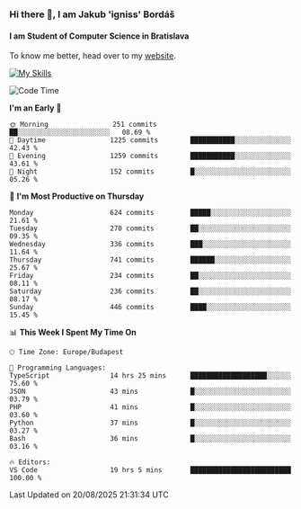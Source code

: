 ### Hi there 👋, I am Jakub 'igniss' Bordáš

#### I am Student of Computer Science in Bratislava
To know me better, head over to my [website](https://bordas.sk).

[![My Skills](https://skillicons.dev/icons?i=js,typescript,html,css,figma,svelte,vue,next,postgresql,nest,express,nodejs)](https://bordas.sk)


<!--START_SECTION:waka-->
![Code Time](http://img.shields.io/badge/Code%20Time-2%2C056%20hrs%2055%20mins-blue)

**I'm an Early 🐤** 

```text
🌞 Morning                251 commits         ██░░░░░░░░░░░░░░░░░░░░░░░   08.69 % 
🌆 Daytime                1225 commits        ███████████░░░░░░░░░░░░░░   42.43 % 
🌃 Evening                1259 commits        ███████████░░░░░░░░░░░░░░   43.61 % 
🌙 Night                  152 commits         █░░░░░░░░░░░░░░░░░░░░░░░░   05.26 % 
```
📅 **I'm Most Productive on Thursday** 

```text
Monday                   624 commits         █████░░░░░░░░░░░░░░░░░░░░   21.61 % 
Tuesday                  270 commits         ██░░░░░░░░░░░░░░░░░░░░░░░   09.35 % 
Wednesday                336 commits         ███░░░░░░░░░░░░░░░░░░░░░░   11.64 % 
Thursday                 741 commits         ██████░░░░░░░░░░░░░░░░░░░   25.67 % 
Friday                   234 commits         ██░░░░░░░░░░░░░░░░░░░░░░░   08.11 % 
Saturday                 236 commits         ██░░░░░░░░░░░░░░░░░░░░░░░   08.17 % 
Sunday                   446 commits         ████░░░░░░░░░░░░░░░░░░░░░   15.45 % 
```


📊 **This Week I Spent My Time On** 

```text
🕑︎ Time Zone: Europe/Budapest

💬 Programming Languages: 
TypeScript               14 hrs 25 mins      ███████████████████░░░░░░   75.60 % 
JSON                     43 mins             █░░░░░░░░░░░░░░░░░░░░░░░░   03.79 % 
PHP                      41 mins             █░░░░░░░░░░░░░░░░░░░░░░░░   03.60 % 
Python                   37 mins             █░░░░░░░░░░░░░░░░░░░░░░░░   03.27 % 
Bash                     36 mins             █░░░░░░░░░░░░░░░░░░░░░░░░   03.16 % 

🔥 Editors: 
VS Code                  19 hrs 5 mins       █████████████████████████   100.00 % 
```


 Last Updated on 20/08/2025 21:31:34 UTC
<!--END_SECTION:waka-->
